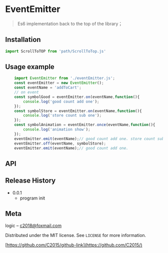 # EventEmitter

> Es6 implementation back to the top of the library；

## Installation

```javascript
import ScrollToTOP from 'path/ScrollToTop.js'
```

## Usage example

```javascript
    import EventEmitter from './eventEmitter.js';
    const eventEmitter = new EventEmitter();
    const eventName = 'addToCart';
    // on event
    const symbolGood = eventEmitter.on(eventName,function(){
        console.log('good count add one');
    });
    const symbolStore = eventEmitter.on(eventName,function(){
        console.log('store count sub one');
    });
    const symbolAnimation = eventEmitter.once(eventName,function(){
        console.log('animation show');
    });
    eventEmitter.emit(eventName);// good count add one. store count sub one. animation show.
    eventEmitter.off(eventName, symbolStore);
    eventEmitter.emit(eventName);// good count add one.
```

## API



## Release History

* 0.0.1
  *  program init

## Meta

logic – c2018@foxmail.com

Distributed under the MIT license. See ``LICENSE`` for more information.

[https://github.com/C2015/github-link](https://github.com/C2015/)

